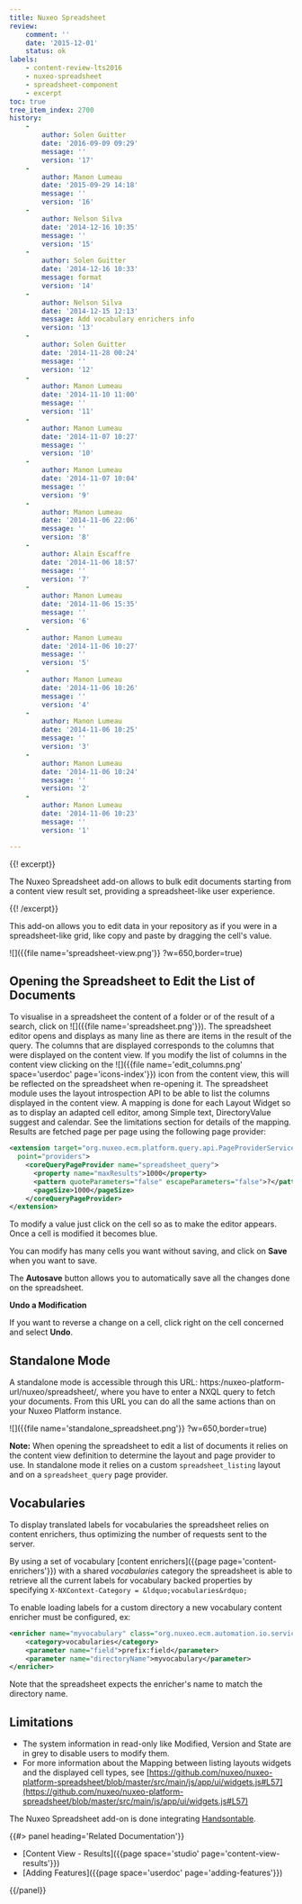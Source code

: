 ```yaml
---
title: Nuxeo Spreadsheet
review:
    comment: ''
    date: '2015-12-01'
    status: ok
labels:
    - content-review-lts2016
    - nuxeo-spreadsheet
    - spreadsheet-component
    - excerpt
toc: true
tree_item_index: 2700
history:
    -
        author: Solen Guitter
        date: '2016-09-09 09:29'
        message: ''
        version: '17'
    -
        author: Manon Lumeau
        date: '2015-09-29 14:18'
        message: ''
        version: '16'
    -
        author: Nelson Silva
        date: '2014-12-16 10:35'
        message: ''
        version: '15'
    -
        author: Solen Guitter
        date: '2014-12-16 10:33'
        message: format
        version: '14'
    -
        author: Nelson Silva
        date: '2014-12-15 12:13'
        message: Add vocabulary enrichers info
        version: '13'
    -
        author: Solen Guitter
        date: '2014-11-28 00:24'
        message: ''
        version: '12'
    -
        author: Manon Lumeau
        date: '2014-11-10 11:00'
        message: ''
        version: '11'
    -
        author: Manon Lumeau
        date: '2014-11-07 10:27'
        message: ''
        version: '10'
    -
        author: Manon Lumeau
        date: '2014-11-07 10:04'
        message: ''
        version: '9'
    -
        author: Manon Lumeau
        date: '2014-11-06 22:06'
        message: ''
        version: '8'
    -
        author: Alain Escaffre
        date: '2014-11-06 18:57'
        message: ''
        version: '7'
    -
        author: Manon Lumeau
        date: '2014-11-06 15:35'
        message: ''
        version: '6'
    -
        author: Manon Lumeau
        date: '2014-11-06 10:27'
        message: ''
        version: '5'
    -
        author: Manon Lumeau
        date: '2014-11-06 10:26'
        message: ''
        version: '4'
    -
        author: Manon Lumeau
        date: '2014-11-06 10:25'
        message: ''
        version: '3'
    -
        author: Manon Lumeau
        date: '2014-11-06 10:24'
        message: ''
        version: '2'
    -
        author: Manon Lumeau
        date: '2014-11-06 10:23'
        message: ''
        version: '1'

---
```

{{! excerpt}}

The Nuxeo Spreadsheet add-on allows to bulk edit documents starting from a content view result set, providing a spreadsheet-like user experience.

{{! /excerpt}}

This add-on allows you to edit data in your repository as if you were in a spreadsheet-like grid, like copy and paste by dragging the cell's value.

![]({{file name='spreadsheet-view.png'}} ?w=650,border=true)

## Opening the Spreadsheet to Edit the List of Documents

To visualise in a spreadsheet the content of a folder or of the result of a search, click on ![]({{file name='spreadsheet.png'}}). The spreadsheet editor opens and displays as many line as there are items in the result of the query. The columns that are displayed corresponds to the columns that were displayed on the content view. If you modify the list of columns in the content view clicking on the ![]({{file name='edit_columns.png' space='userdoc' page='icons-index'}}) icon from the content view, this will be reflected on the spreadsheet when re-opening it. The spreadsheet module uses the layout introspection API to be able to list the columns displayed in the content view. A mapping is done for each Layout Widget so as to display an adapted cell editor, among Simple text, DirectoryValue suggest and calendar. See the limitations section for details of the mapping. Results are fetched page per page using the following page provider:

```xml
<extension target="org.nuxeo.ecm.platform.query.api.PageProviderService"
  point="providers">
    <coreQueryPageProvider name="spreadsheet_query">
      <property name="maxResults">1000</property>
      <pattern quoteParameters="false" escapeParameters="false">?</pattern>
      <pageSize>1000</pageSize>
    </coreQueryPageProvider>
</extension>
```

To modify a value just click on the cell so as to make the editor appears. Once a cell is modified it becomes blue.

You can modify has many cells you want without saving, and click on **Save** when you want to save.

The **Autosave** button allows you to automatically save all the changes done on the spreadsheet.

**Undo a Modification**

If you want to reverse a change on a cell, click right on the cell concerned and select **Undo**.

## Standalone Mode

A standalone mode is accessible through this URL: https:/nuxeo-platform-url/nuxeo/spreadsheet/, where you have to enter a NXQL query to fetch your documents. From this URL you can do all the same actions than on your Nuxeo Platform instance.  

![]({{file name='standalone_spreadsheet.png'}} ?w=650,border=true)

**Note:** When opening the spreadsheet to edit a list of documents it relies on the content view definition to determine the layout and page provider to use. In standalone mode it relies on a custom `spreadsheet_listing` layout and on a `spreadsheet_query` page provider.

## Vocabularies

To display translated labels for vocabularies the spreadsheet relies on content enrichers, thus optimizing the number of requests sent to the server.

By using a set of vocabulary [content enrichers]({{page page='content-enrichers'}}) with a shared _vocabularies_ category the spreadsheet is able to retrieve all the current labels for vocabulary backed properties by specifying `X-NXContext-Category = &ldquo;vocabularies&rdquo;`

To enable loading labels for a custom directory a new vocabulary content enricher must be configured, ex:

```xml
<enricher name="myvocabulary" class="org.nuxeo.ecm.automation.io.services.enricher.VocabularyEnricher">
    <category>vocabularies</category>
    <parameter name="field">prefix:field</parameter>
    <parameter name="directoryName">myvocabulary</parameter>
</enricher> 
```

Note that the spreadsheet expects the enricher's name to match the directory name.

## Limitations

*   The system information in read-only like Modified, Version and State are in grey to disable users to modify them.
*   For more information about the Mapping between listing layouts widgets and the displayed cell types, see [https://github.com/nuxeo/nuxeo-platform-spreadsheet/blob/master/src/main/js/app/ui/widgets.js#L57](https://github.com/nuxeo/nuxeo-platform-spreadsheet/blob/master/src/main/js/app/ui/widgets.js#L57)

The Nuxeo Spreadsheet add-on is done integrating [Handsontable](http://handsontable.com/).

<div class="row" data-equalizer data-equalize-on="medium"><div class="column medium-6">{{#> panel heading='Related Documentation'}}

- [Content View - Results]({{page space='studio' page='content-view-results'}})
- [Adding Features]({{page space='userdoc' page='adding-features'}})

{{/panel}}</div><div class="column medium-6">


</div></div>

